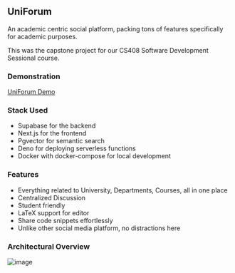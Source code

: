 ## UniForum

An academic centric social platform, packing tons of features specifically for academic purposes.

This was the capstone project for our CS408 Software Development Sessional course.


### Demonstration

[UniForum Demo](https://www.youtube.com/watch?v=PEXacVCFkuA)


### Stack Used
- Supabase for the backend
- Next.js for the frontend
- Pgvector for semantic search
- Deno for deploying serverless functions
- Docker with docker-compose for local development


### Features
- Everything related to University, Departments, Courses, all in one place
- Centralized Discussion
- Student friendly
- LaTeX support for editor
- Share code snippets effortlessly
- Unlike other social media platform, no distractions here

### Architectural Overview
![image](https://github.com/rsrohan99/uniforum/assets/62835870/498b76d0-3b31-4761-90d2-eaa524aae198)
